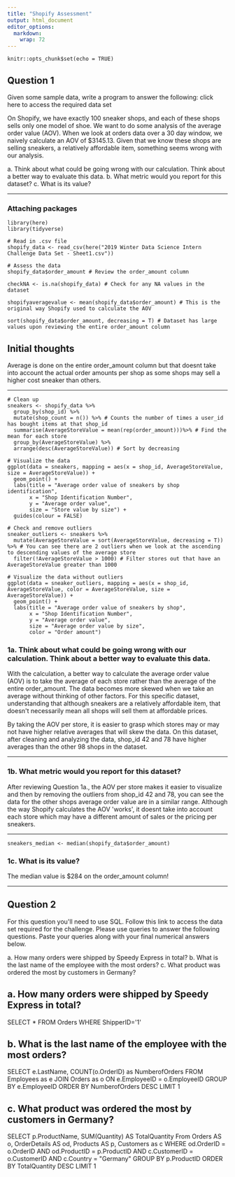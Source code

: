 ```yaml
---
title: "Shopify Assessment"
output: html_document
editor_options: 
  markdown: 
    wrap: 72
---
```


```{r setup, include=FALSE}
knitr::opts_chunk$set(echo = TRUE)

```

## Question 1

Given some sample data, write a program to answer the following: click
here to access the required data set

On Shopify, we have exactly 100 sneaker shops, and each of these shops
sells only one model of shoe. We want to do some analysis of the average
order value (AOV). When we look at orders data over a 30 day window, we
naively calculate an AOV of \$3145.13. Given that we know these shops
are selling sneakers, a relatively affordable item, something seems
wrong with our analysis.

a.  Think about what could be going wrong with our calculation. Think
    about a better way to evaluate this data.
b.  What metric would you report for this dataset?
c.  What is its value?

------------------------------------------------------------------------

### Attaching packages

```{r, message = FALSE, warning = FALSE}
library(here)
library(tidyverse)
```

```{r}
# Read in .csv file
shopify_data <- read_csv(here("2019 Winter Data Science Intern Challenge Data Set - Sheet1.csv"))

```

```{r results='hide'}
# Assess the data
shopify_data$order_amount # Review the order_amount column

checkNA <- is.na(shopify_data) # Check for any NA values in the dataset

shopifyaveragevalue <- mean(shopify_data$order_amount) # This is the original way Shopify used to calculate the AOV

sort(shopify_data$order_amount, decreasing = T) # Dataset has large values upon reviewing the entire order_amount column
```

## Initial thoughts

Average is done on the entire order_amount column but that doesnt take
into account the actual order amounts per shop as some shops may sell a
higher cost sneaker than others.

------------------------------------------------------------------------

```{r}
# Clean up
sneakers <- shopify_data %>%
  group_by(shop_id) %>%
  mutate(shop_count = n()) %>% # Counts the number of times a user_id has bought items at that shop_id
  summarise(AverageStoreValue = mean(rep(order_amount)))%>% # Find the mean for each store
  group_by(AverageStoreValue) %>% 
  arrange(desc(AverageStoreValue)) # Sort by decreasing 
```

```{r}
# Visualize the data
ggplot(data = sneakers, mapping = aes(x = shop_id, AverageStoreValue, size = AverageStoreValue)) + 
  geom_point() + 
  labs(title = "Average order value of sneakers by shop identification", 
       x = "Shop Identification Number", 
       y = "Average order value", 
       size = "Store value by size") +
  guides(colour = FALSE)
```

```{r}
# Check and remove outliers
sneaker_outliers <- sneakers %>%
  mutate(AverageStoreValue = sort(AverageStoreValue, decreasing = T)) %>% # You can see there are 2 outliers when we look at the ascending to descending values of the average store 
  filter(!AverageStoreValue > 1000) # Filter stores out that have an AverageStoreValue greater than 1000
```

```{r}
# Visualize the data without outliers
ggplot(data = sneaker_outliers, mapping = aes(x = shop_id, AverageStoreValue, color = AverageStoreValue, size = AverageStoreValue)) + 
  geom_point() + 
  labs(title = "Average order value of sneakers by shop", 
       x = "Shop Identification Number", 
       y = "Average order value", 
       size = "Average order value by size",
       color = "Order amount")
```

### 1a. Think about what could be going wrong with our calculation. Think about a better way to evaluate this data.

With the calculation, a better way to calculate the average order value
(AOV) is to take the average of each store rather than the average of
the entire order_amount. The data becomes more skewed when we take an
average without thinking of other factors. For this specific dataset,
understanding that although sneakers are a relatively affordable item,
that doesn't necessarily mean all shops will sell them at affordable
prices.

By taking the AOV per store, it is easier to grasp which stores may or
may not have higher relative averages that will skew the data. On this
dataset, after cleaning and analyzing the data, shop_id 42 and 78 have
higher averages than the other 98 shops in the dataset.

------------------------------------------------------------------------

### 1b. What metric would you report for this dataset?

After reviewing Question 1a., the AOV per store makes it easier to
visualize and then by removing the outliers from shop_id 42 and 78, you
can see the data for the other shops average order value are in a
similar range. Although the way Shopify calculates the AOV 'works', it
doesnt take into account each store which may have a different amount of
sales or the pricing per sneakers.

------------------------------------------------------------------------

```{r}
sneakers_median <- median(shopify_data$order_amount)
```

### 1c. What is its value?

The median value is \$284 on the order_amount column!

------------------------------------------------------------------------

## Question 2

For this question you'll need to use SQL. Follow this link to access the
data set required for the challenge. Please use queries to answer the
following questions. Paste your queries along with your final numerical
answers below.

a.  How many orders were shipped by Speedy Express in total?
b.  What is the last name of the employee with the most orders?
c.  What product was ordered the most by customers in Germany?

## a. How many orders were shipped by Speedy Express in total?

SELECT \* FROM Orders WHERE ShipperID='1'

## b. What is the last name of the employee with the most orders?

SELECT e.LastName, COUNT(o.OrderID) as NumberofOrders FROM Employees as
e JOIN Orders as o ON e.EmployeeID = o.EmployeeID GROUP BY e.EmployeeID
ORDER BY NumberofOrders DESC LIMIT 1

## c. What product was ordered the most by customers in Germany?

SELECT p.ProductName, SUM(Quantity) AS TotalQuantity From Orders AS o,
OrderDetails AS od, Products AS p, Customers as c WHERE od.OrderID =
o.OrderID AND od.ProductID = p.ProductID AND c.CustomerID = o.CustomerID
AND c.Country = "Germany" GROUP BY p.ProductID ORDER BY TotalQuantity
DESC LIMIT 1
